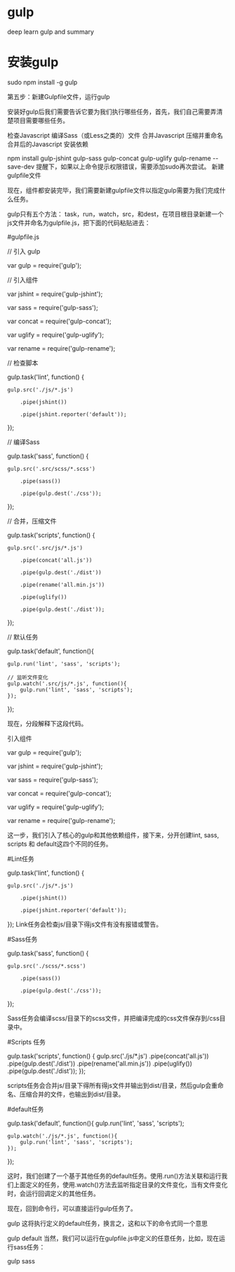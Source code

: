 # gulp
deep learn gulp and summary

# 安装gulp

sudo npm install -g gulp

第五步：新建Gulpfile文件，运行gulp

安装好gulp后我们需要告诉它要为我们执行哪些任务，首先，我们自己需要弄清楚项目需要哪些任务。

检查Javascript
编译Sass（或Less之类的）文件
合并Javascript
压缩并重命名合并后的Javascript
安装依赖

npm install gulp-jshint gulp-sass gulp-concat gulp-uglify gulp-rename --save-dev
提醒下，如果以上命令提示权限错误，需要添加sudo再次尝试。
新建gulpfile文件

现在，组件都安装完毕，我们需要新建gulpfile文件以指定gulp需要为我们完成什么任务。

gulp只有五个方法： task，run，watch，src，和dest，在项目根目录新建一个js文件并命名为gulpfile.js，把下面的代码粘贴进去：

#gulpfile.js

// 引入 gulp

var gulp = require('gulp');

// 引入组件

var jshint = require('gulp-jshint');

var sass = require('gulp-sass');

var concat = require('gulp-concat');

var uglify = require('gulp-uglify');

var rename = require('gulp-rename');

// 检查脚本

gulp.task('lint', function() {

    gulp.src('./js/*.js')

        .pipe(jshint())

        .pipe(jshint.reporter('default'));

});

// 编译Sass

gulp.task('sass', function() {

    gulp.src('.src/scss/*.scss')

        .pipe(sass())

        .pipe(gulp.dest('./css'));

});

// 合并，压缩文件

gulp.task('scripts', function() {

    gulp.src('.src/js/*.js')

        .pipe(concat('all.js'))

        .pipe(gulp.dest('./dist'))

        .pipe(rename('all.min.js'))

        .pipe(uglify())

        .pipe(gulp.dest('./dist'));

});

// 默认任务

gulp.task('default', function(){

    gulp.run('lint', 'sass', 'scripts');

    // 监听文件变化
    gulp.watch('.src/js/*.js', function(){
        gulp.run('lint', 'sass', 'scripts');
    });
});

现在，分段解释下这段代码。

引入组件

var gulp = require('gulp');

var jshint = require('gulp-jshint');

var sass = require('gulp-sass');

var concat = require('gulp-concat');

var uglify = require('gulp-uglify');

var rename = require('gulp-rename');

这一步，我们引入了核心的gulp和其他依赖组件，接下来，分开创建lint, sass, scripts 和 default这四个不同的任务。

#Lint任务

gulp.task('lint', function() {

    gulp.src('./js/*.js')

        .pipe(jshint())

        .pipe(jshint.reporter('default'));

});
Link任务会检查js/目录下得js文件有没有报错或警告。

#Sass任务

gulp.task('sass', function() {

    gulp.src('./scss/*.scss')

        .pipe(sass())

        .pipe(gulp.dest('./css'));

});

Sass任务会编译scss/目录下的scss文件，并把编译完成的css文件保存到/css目录中。

#Scripts 任务

gulp.task('scripts', function() {
    gulp.src('./js/*.js')
        .pipe(concat('all.js'))
        .pipe(gulp.dest('./dist'))
        .pipe(rename('all.min.js'))
        .pipe(uglify())
        .pipe(gulp.dest('./dist'));
});

scripts任务会合并js/目录下得所有得js文件并输出到dist/目录，然后gulp会重命名、压缩合并的文件，也输出到dist/目录。

#default任务

gulp.task('default', function(){
    gulp.run('lint', 'sass', 'scripts');

    gulp.watch('./js/*.js', function(){
        gulp.run('lint', 'sass', 'scripts');
    });
});

这时，我们创建了一个基于其他任务的default任务。使用.run()方法关联和运行我们上面定义的任务，使用.watch()方法去监听指定目录的文件变化，当有文件变化时，会运行回调定义的其他任务。

现在，回到命令行，可以直接运行gulp任务了。

gulp
这将执行定义的default任务，换言之，这和以下的命令式同一个意思

gulp default
当然，我们可以运行在gulpfile.js中定义的任意任务，比如，现在运行sass任务：

gulp sass